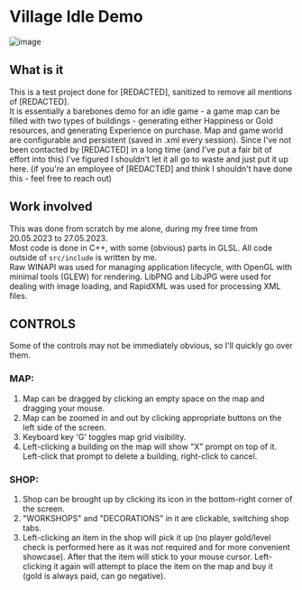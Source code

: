 # Village Idle Demo

![image](https://github.com/ivan-reshetnyak/village-idle-demo/assets/13238943/3b569960-2c3b-4923-a0f8-a03ccf1ea11f)

## What is it
This is a test project done for [REDACTED], sanitized to remove all mentions of [REDACTED].  
It is essentially a barebones demo for an idle game - a game map can be filled with two types of buildings - generating either Happiness or Gold resources, and generating Experience on purchase. Map and game world are configurable and persistent (saved in .xml every session).
Since I've not been contacted by [REDACTED] in a long time (and I've put a fair bit of effort into this) I've figured I shouldn't let it all go to waste and just put it up here. (if you're an employee of [REDACTED] and think I shouldn't have done this - feel free to reach out)

## Work involved
This was done from scratch by me alone, during my free time from 20.05.2023 to 27.05.2023.  
Most code is done in C++, with some (obvious) parts in GLSL. All code outside of `src/include` is written by me.   
Raw WINAPI was used for managing application lifecycle, with OpenGL with minimal tools (GLEW) for rendering. LibPNG and LibJPG were used for dealing with image loading, and RapidXML was used for processing XML files.  

## CONTROLS
Some of the controls may not be immediately obvious, so I'll quickly go over them.

### MAP:
1. Map can be dragged by clicking an empty space on the map and dragging your mouse.
2. Map can be zoomed in and out by clicking appropriate buttons on the left side of the screen.
3. Keyboard key 'G' toggles map grid visibility.
4. Left-clicking a building on the map will show "X" prompt on top of it. Left-click that prompt to delete a building, right-click to cancel.

### SHOP:
1. Shop can be brought up by clicking its icon in the bottom-right corner of the screen.
2. "WORKSHOPS" and "DECORATIONS" in it are clickable, switching shop tabs.
3. Left-clicking an item in the shop will pick it up (no player gold/level check is performed here as it was not required and for more convenient showcase).
After that the item will stick to your mouse cursor. Left-clicking it again will attempt to place the item on the map and buy it (gold is always paid, can go negative).
